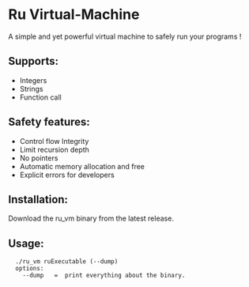 # Ru Virtual-Machine

A simple and yet powerful virtual machine to safely run your programs !

## Supports:
-  Integers
-  Strings
-  Function call

## Safety features:  
- Control flow Integrity
- Limit recursion depth
- No pointers
- Automatic memory allocation and free
- Explicit errors for developers

## Installation:
Download the ru_vm binary from the latest release.

## Usage:
```
  ./ru_vm ruExecutable (--dump)
  options:
    --dump   =  print everything about the binary.

```
